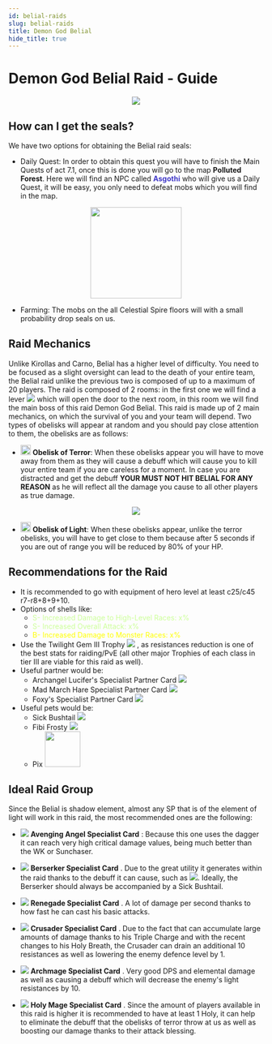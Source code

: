 ```yaml
---
id: belial-raids
slug: belial-raids
title: Demon God Belial
hide_title: true
---
```


# Demon God Belial Raid - Guide
<p align="center">
<img src="https://cdn.olympusgg.com/images/monsters/3029.png"/></p>

## How can I get the seals?

We have two options for obtaining the Belial raid seals:

- Daily Quest: In order to obtain this quest you will have to finish the Main Quests of act 7.1, once this is done you will go to the map **Polluted Forest**. Here we will find an NPC called <font color="#423AC8">**Asgothi**</font> who will give us a Daily Quest, it will be easy, you only need to defeat mobs which you will find in the map.


<p align="center">
<img width= "180px" src="https://imageshack.com/i/poOOi4BNp"/></p>

- Farming: The mobs on the all Celestial Spire floors will with a small probability drop seals on us.

## Raid Mechanics

Unlike Kirollas and Carno, Belial has a higher level of difficulty. You need to be focused as a slight oversight can lead to the death of your entire team, the Belial raid unlike the previous two is composed of up to a maximum of 20 players. The raid is composed of 2 rooms: in the first one we will find a lever ![](https://imageshack.com/i/poeMcLMPp) which will open the door to the next room, in this room we will find the main boss of this raid Demon God Belial. 
This raid is made up of 2 main mechanics, on which the survival of you and your team will depend. Two types of obelisks will appear at random and you should pay close attention to them, the obelisks are as follows:

- <a align="center"><img width= "20px" src="https://cdn.olympusgg.com/images/monsters/3037.png"/></a> <b>Obelisk of Terror</b>: When these obelisks appear you will have to move away from them as they will cause a debuff which will cause you to kill your entire team if you are careless for a moment. In case you are distracted and get the debuff <b>YOUR MUST NOT HIT BELIAL FOR ANY REASON</b> as he will reflect all the damage you cause to all other players as true damage.

<p align="center">
<img src="https://imageshack.com/i/pmhxCxOHp"/></p>

- <a align="center"><img width= "20px" src="https://cdn.olympusgg.com/images/monsters/3042.png"/></a> <b>Obelisk of Light</b>: When these obelisks appear, unlike the terror obelisks, you will have to get close to them because after 5 seconds if you are out of range you will be reduced by 80% of your HP.

## Recommendations for the Raid

- It is recommended to go with equipment of hero level at least c25/c45 r7-r8+8+9+10.
- Options of shells like: 
	- <font color="#ccff99">S- Increased Damage to High-Level Races: x%</font>
	- <font color="#ccff99">S- Increased Overall Attack: x%</font>
	- <font color="#ffff00">B- Increased Damage to Monster Races: x%</font>
- Use the Twilight Gem III Trophy ![](https://imageshack.com/i/pnGxom6Kp) , as resistances reduction is one of the best stats for raiding/PvE (all other major Trophies of each class in tier III are viable for this raid as well).
- Useful partner would be:
	- Archangel Lucifer's Specialist Partner Card ![](https://cdn.olympusgg.com/images/2697.png)
	- Mad March Hare Specialist Partner Card ![](https://cdn.olympusgg.com/images/4122.png)
	- Foxy's Specialist Partner Card ![](https://cdn.olympusgg.com/images/2672.png)
-   Useful pets would be: 
	- Sick Bushtail ![](https://cdn.olympusgg.com/images/8158.png)
	- Fibi Frosty ![](https://cdn.olympusgg.com/images/8670.png)
    - Pix <a align="center"><img width= "70px" src="https://cdn.olympusgg.com/images/monsters/653.png"/></a>

## Ideal Raid Group

Since the Belial is shadow element, almost any SP that is of the element of light will work in this raid, the most recommended ones are the following:

- ![](https://cdn.olympusgg.com/images/2707.png)  **Avenging Angel Specialist Card** : Because this one uses the dagger it can reach very high critical damage values, being much better than the WK or Sunchaser.

- ![](https://cdn.olympusgg.com/images/910.png) **Berserker Specialist Card** . Due to the great utility it generates within the raid thanks to the debuff it can cause, such as ![](https://imageshack.com/i/pmNDo9Tfp). Ideally, the Berserker should always be accompanied by a Sick Bushtail.

- ![](https://cdn.olympusgg.com/images/2706.png) **Renegade Specialist Card** . A lot of damage per second thanks to how fast he can cast his basic attacks.

- ![](https://cdn.olympusgg.com/images/909.png) **Crusader Specialist Card** . Due to the fact that can accumulate large amounts of damage thanks to his Triple Charge and with the recent changes to his Holy Breath, the Crusader can drain an additional 10 resistances as well as lowering the enemy defence level by 1.

- ![](https://cdn.olympusgg.com/images/2708.png) **Archmage Specialist Card** . Very good DPS and elemental damage as well as causing a debuff which will decrease the enemy's light resistances by 10.

- ![](https://cdn.olympusgg.com/images/906.png) **Holy Mage Specialist Card** . Since the amount of players available in this raid is higher it is recommended to have at least 1 Holy, it can help to eliminate the debuff that the obelisks of terror throw at us as well as boosting our damage thanks to their attack blessing.